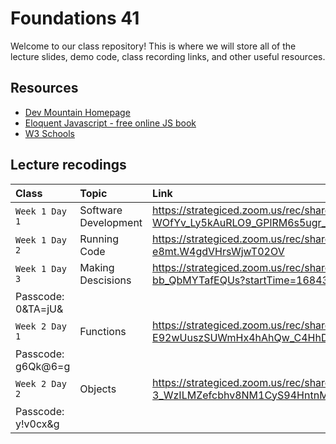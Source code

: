 # Foundations 41

Welcome to our class repository! This is where we will store all of the lecture slides, demo code, class recording links, and other useful resources.


## Resources

 - [Dev Mountain Homepage](https://ed.devmountain.com/)
 - [Eloquent Javascript - free online JS book](https://eloquentjavascript.net/)
 - [W3 Schools](https://www.w3schools.com/js/default.asp)


## Lecture recodings


| Class | Topic     | Link                |
| :-------- | :------- | :------------------------- |
| `Week 1 Day 1` | Software Development | https://strategiced.zoom.us/rec/share/-JBmy1hZKyoCCymfN-WOfYv_Ly5kAuRLO9_GPlRM6s5ugr_y6PMDi3BOSLmeDMe7.VRL963IM13UM2Bve |
| `Week 1 Day 2` | Running Code | https://strategiced.zoom.us/rec/share/nTOKnrPqBiEAtkk4l5LoGtZg2p55CqN6VNcxAatvOKJgfa3_w1yxaao0tch-e8mt.W4gdVHrsWjwT02OV |
| `Week 1 Day 3` | Making Descisions | https://strategiced.zoom.us/rec/share/XNdVFY3I9oGBLqraGIZCYkkoug0tCoAOwshVzBbypa6RoZdVV6bp4SHfGUz99d94.c-bb_QbMYTafEQUs?startTime=1684334688000
Passcode: 0&TA=jU& |
| `Week 2 Day 1` | Functions | https://strategiced.zoom.us/rec/share/Jg5s-ItRM8M3uP2Ip8I-E92wUuszSUWmHx4hAhQw_C4HhDSlaWw_dJVZNQcMrmZU.yoOWfaZ3xGwt0SgD?startTime=1684766239000
Passcode: g6Qk@6=g |
| `Week 2 Day 2` | Objects | https://strategiced.zoom.us/rec/share/l_IAWt7pUMDdg9Y67mKeqXUVxZw-ry-3_WzILMZefcbhv8NM1CyS94HntnMSYiEb.TOThsj5gvsfoPBC0?startTime=1684853523000
Passcode: y!v0cx&g |